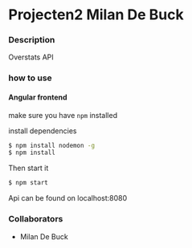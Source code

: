 # Projecten2 Milan De Buck
### Description
Overstats API

### how to use
 
#### Angular frontend

make sure you have ` npm ` installed

install dependencies

```sh
$ npm install nodemon -g
$ npm install


```


Then start it

```sh 
$ npm start
```

Api can be found on localhost:8080

### Collaborators
- Milan De Buck
